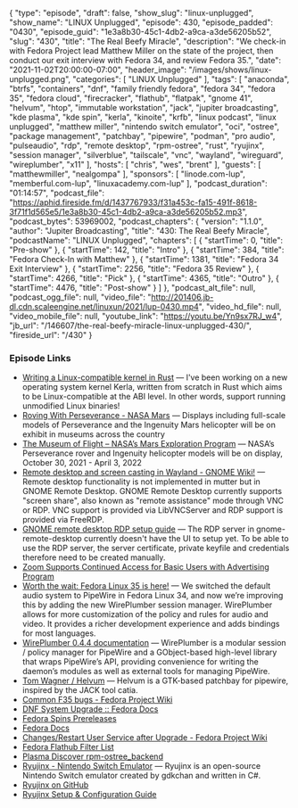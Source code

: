 {
  "type": "episode",
  "draft": false,
  "show_slug": "linux-unplugged",
  "show_name": "LINUX Unplugged",
  "episode": 430,
  "episode_padded": "0430",
  "episode_guid": "1e3a8b30-45c1-4db2-a9ca-a3de56205b52",
  "slug": "430",
  "title": "The Real Beefy Miracle",
  "description": "We check-in with Fedora Project lead Matthew Miller on the state of the project, then conduct our exit interview with Fedora 34, and review Fedora 35.",
  "date": "2021-11-02T20:00:00-07:00",
  "header_image": "/images/shows/linux-unplugged.png",
  "categories": [
    "LINUX Unplugged"
  ],
  "tags": [
    "anaconda",
    "btrfs",
    "containers",
    "dnf",
    "family friendly fedora",
    "fedora 34",
    "fedora 35",
    "fedora cloud",
    "firecracker",
    "flathub",
    "flatpak",
    "gnome 41",
    "helvum",
    "htop",
    "immutable workstation",
    "jack",
    "jupiter broadcasting",
    "kde plasma",
    "kde spin",
    "kerla",
    "kinoite",
    "krfb",
    "linux podcast",
    "linux unplugged",
    "matthew miller",
    "nintendo switch emulator",
    "oci",
    "ostree",
    "package management",
    "patchbay",
    "pipewire",
    "podman",
    "pro audio",
    "pulseaudio",
    "rdp",
    "remote desktop",
    "rpm-ostree",
    "rust",
    "ryujinx",
    "session manager",
    "silverblue",
    "tailscale",
    "vnc",
    "wayland",
    "wireguard",
    "wireplumber",
    "x11"
  ],
  "hosts": [
    "chris",
    "wes",
    "brent"
  ],
  "guests": [
    "matthewmiller",
    "nealgompa"
  ],
  "sponsors": [
    "linode.com-lup",
    "memberful.com-lup",
    "linuxacademy.com-lup"
  ],
  "podcast_duration": "01:14:57",
  "podcast_file": "https://aphid.fireside.fm/d/1437767933/f31a453c-fa15-491f-8618-3f71f1d565e5/1e3a8b30-45c1-4db2-a9ca-a3de56205b52.mp3",
  "podcast_bytes": 53969002,
  "podcast_chapters": {
    "version": "1.1.0",
    "author": "Jupiter Broadcasting",
    "title": "430: The Real Beefy Miracle",
    "podcastName": "LINUX Unplugged",
    "chapters": [
      {
        "startTime": 0,
        "title": "Pre-show"
      },
      {
        "startTime": 142,
        "title": "Intro"
      },
      {
        "startTime": 384,
        "title": "Fedora Check-In with Matthew"
      },
      {
        "startTime": 1381,
        "title": "Fedora 34 Exit Interview"
      },
      {
        "startTime": 2256,
        "title": "Fedora 35 Review"
      },
      {
        "startTime": 4266,
        "title": "Pick"
      },
      {
        "startTime": 4365,
        "title": "Outro"
      },
      {
        "startTime": 4476,
        "title": "Post-show"
      }
    ]
  },
  "podcast_alt_file": null,
  "podcast_ogg_file": null,
  "video_file": "http://201406.jb-dl.cdn.scaleengine.net/linuxun/2021/lup-0430.mp4",
  "video_hd_file": null,
  "video_mobile_file": null,
  "youtube_link": "https://youtu.be/Yn9sx7RJ_w4",
  "jb_url": "/146607/the-real-beefy-miracle-linux-unplugged-430/",
  "fireside_url": "/430"
}


### Episode Links

  * [Writing a Linux-compatible kernel in Rust](https://seiya.me/writing-linux-clone-in-rust "Writing a Linux-compatible kernel in Rust") — I've been working on a new operating system kernel Kerla, written from scratch in Rust which aims to be Linux-compatible at the ABI level. In other words, support running unmodified Linux binaries!
  * [Roving With Perseverance - NASA Mars](https://mars.nasa.gov/mars2020/participate/rover-tour/ "Roving With Perseverance - NASA Mars") — Displays including full-scale models of Perseverance and the Ingenuity Mars helicopter will be on exhibit in museums across the country
  * [The Museum of Flight – NASA’s Mars Exploration Program](https://mars.nasa.gov/events/237/ "The Museum of Flight – NASA’s Mars Exploration Program") — NASA’s Perseverance rover and Ingenuity helicopter models will be on display, October 30, 2021 - April 3, 2022
  * [Remote desktop and screen casting in Wayland - GNOME Wiki!](https://wiki.gnome.org/Projects/Mutter/RemoteDesktop "Remote desktop and screen casting in Wayland - GNOME Wiki!") — Remote desktop functionality is not implemented in mutter but in GNOME Remote Desktop. GNOME Remote Desktop currently supports "screen share", also known as "remote assistance" mode through VNC or RDP. VNC support is provided via LibVNCServer and RDP support is provided via FreeRDP.
  * [GNOME remote desktop RDP setup guide](https://gitlab.gnome.org/-/snippets/1778 "GNOME remote desktop RDP setup guide") — The RDP server in gnome-remote-desktop currently doesn't have the UI to setup yet. To be able to use the RDP server, the server certificate, private keyfile and credentials therefore need to be created manually.
  * [Zoom Supports Continued Access for Basic Users with Advertising Program](https://blog.zoom.us/zoom-continued-access-for-basic-users-with-advertising-program/ "Zoom Supports Continued Access for Basic Users with Advertising Program")
  * [Worth the wait: Fedora Linux 35 is here!](https://fedoramagazine.org/announcing-fedora-35/ "Worth the wait: Fedora Linux 35 is here!") — We switched the default audio system to PipeWire in Fedora Linux 34, and now we’re improving this by adding the new WirePlumber session manager. WirePlumber allows for more customization of the policy and rules for audio and video. It provides a richer development experience and adds bindings for most languages.
  * [WirePlumber 0.4.4 documentation](https://pipewire.pages.freedesktop.org/wireplumber/index.html "WirePlumber 0.4.4 documentation") — WirePlumber is a modular session / policy manager for PipeWire and a GObject-based high-level library that wraps PipeWire’s API, providing convenience for writing the daemon’s modules as well as external tools for managing PipeWire.
  * [Tom Wagner / Helvum](https://gitlab.freedesktop.org/ryuukyu/helvum "Tom Wagner / Helvum") — Helvum is a GTK-based patchbay for pipewire, inspired by the JACK tool catia.
  * [Common F35 bugs - Fedora Project Wiki](https://fedoraproject.org/wiki/Common_F35_bugs#No_sound_after_upgrade "Common F35 bugs - Fedora Project Wiki")
  * [DNF System Upgrade :: Fedora Docs](https://docs.fedoraproject.org/en-US/quick-docs/dnf-system-upgrade/ "DNF System Upgrade :: Fedora Docs")
  * [Fedora Spins Prereleases](https://spins.fedoraproject.org/prerelease "Fedora Spins Prereleases")
  * [Fedora Docs](https://docs.fedoraproject.org/en-US/quick-docs "Fedora Docs")
  * [Changes/Restart User Service after Upgrade - Fedora Project Wiki](https://fedoraproject.org/wiki/Changes/Restart_User_Service_after_Upgrade "Changes/Restart User Service after Upgrade - Fedora Project Wiki")
  * [Fedora Flathub Filter List](https://pagure.io/fedora-flathub-filter/blob/main/f/fedora-flathub.filter "Fedora Flathub Filter List")
  * [Plasma Discover rpm-ostree_backend](https://community.kde.org/SoK/Ideas/2021#Plasma_Discover_rpm-ostree_backend "Plasma Discover rpm-ostree_backend")
  * [Ryujinx - Nintendo Switch Emulator](https://ryujinx.org/ "Ryujinx - Nintendo Switch Emulator") — Ryujinx is an open-source Nintendo Switch emulator created by gdkchan and written in C#.
  * [Ryujinx on GitHub](https://github.com/Ryujinx/Ryujinx "Ryujinx on GitHub")
  * [Ryujinx Setup & Configuration Guide](https://github.com/Ryujinx/Ryujinx/wiki/Ryujinx-Setup-&-Configuration-Guide "Ryujinx Setup & Configuration Guide")


